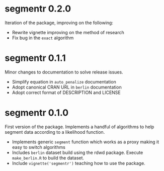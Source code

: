 # segmentr 0.2.0

Iteration of the package, improving on the following:

- Rewrite vignette improving on the method of research
- Fix bug in the `exact` algorithm

# segmentr 0.1.1

Minor changes to documentation to solve release issues.

- Simplify equation in `auto_penalize` documentation
- Adopt canonical CRAN URL in `berlin` documentation
- Adopt correct format of DESCRIPTION and LICENSE

# segmentr 0.1.0

First version of the package. Implements a handful of algorithms to help
segment data according to a likelihood function.

- Implements generic `segment` function which works as a proxy making it easy to switch algorithms
- Includes `berlin` dataset build using the rdwd package. Execute `make_berlin.R` to build the dataset.
- Include `vignette('segmentr')` teaching how to use the package.
